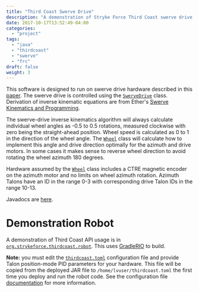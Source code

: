 ```yaml
---
title: "Third Coast Swerve Drive"
description: "A demonstration of Stryke Force Third Coast swerve drive API usage."
date: 2017-10-17T13:52:49-04:00
categories:
  - "project"
tags:
  - "java"
  - "thirdcoast"
  - "swerve"
  - "frc"
draft: false
weight: 3
---
```

This software is designed to run on swerve drive hardware described in this [paper](https://www.chiefdelphi.com/media/papers/3375). The swerve drive is controlled using the [`SwerveDrive`][swerve] class. Derivation of inverse kinematic equations are from Ether's [Swerve Kinematics and Programming][ether].

The swerve-drive inverse kinematics algorithm will always calculate individual wheel angles as -0.5 to 0.5 rotations, measured clockwise with zero being the straight-ahead position. Wheel speed is calculated as 0 to 1 in the direction of the wheel angle. The [`Wheel`][swerve] class will calculate how to implement this angle and drive direction optimally for the azimuth and drive motors. In some cases it makes sense to reverse wheel direction to avoid rotating the wheel azimuth 180 degrees.

Hardware assumed by the [`Wheel`][swerve] class includes a CTRE magnetic encoder on the azimuth motor and no limits on wheel azimuth rotation. Azimuth Talons have an ID in the range 0-3 with corresponding drive Talon IDs in the range 10-13.

Javadocs are [here](https://strykeforce.github.io/thirdcoast/javadoc/).

# Demonstration Robot

A demonstration of Third Coast API usage is in [`org.strykeforce.thirdcoast.robot`][robot]. This uses [GradleRIO] to build.

**Note:** you must edit the [`thirdcoast.toml`][toml] configuration file and provide Talon position-mode PID parameters for your hardware. This file will be copied from the deployed JAR file to `/home/lvuser/thirdcoast.toml` the first time you deploy and run the robot code. See the configuration file [documentation][talon] for more information.


[ether]: https://www.chiefdelphi.com/media/papers/2426
[gradlerio]: https://github.com/Open-RIO/GradleRIO
[robot]: https://github.com/strykeforce/thirdcoast/tree/master/robot
[swerve]: https://strykeforce.github.io/thirdcoast/javadoc/org/strykeforce/thirdcoast/swerve/package-summary.html
[toml]: https://github.com/strykeforce/thirdcoast/blob/master/core/src/main/resources/org/strykeforce/thirdcoast.toml
[talon]: /posts/thirdcoast-talon/
